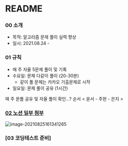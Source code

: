 # README

### 00 소개 

- 목적: 알고리즘 문제 풀이 실력 향상 
- 일시: 2021.08.24 - 



### 01 규칙

- 매 주 자율 5문제 풀이 및 기록
- 수요일: 문제 다같이 풀이 (20-30분)
  - 같이 풀 문제는 카카오 기출문제로 시작
- 일요일:  문제 풀이 공유 (1시간)

매 주 문풀 공유 및 자율 풀이 확인...? 순서 < 윤서 - 주현 - 은지 >



### [02 노션 일부 첨부](https://www.notion.so/d3e46ece0bff4d62a7c24a71660eb4a4) 

![image-20210825161341265](C:\Users\multicampus\AppData\Roaming\Typora\typora-user-images\image-20210825161341265.png)



### [03 코딩테스트 준비]

